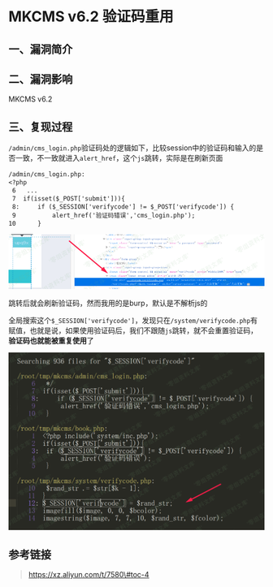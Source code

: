 MKCMS v6.2 验证码重用
=====================

一、漏洞简介
------------

二、漏洞影响
------------

MKCMS v6.2

三、复现过程
------------

`/admin/cms_login.php`验证码处的逻辑如下，比较session中的验证码和输入的是否一致，不一致就进入`alert_href`，这个`js`跳转，实际是在刷新页面

    /admin/cms_login.php:
    <?php 
     6   ...
     7  if(isset($_POST['submit'])){
     8:     if ($_SESSION['verifycode'] != $_POST['verifycode']) {
     9          alert_href('验证码错误','cms_login.php');
    10      }

![](./.resource/MKCMSv6.2验证码重用/media/rId24.png)

跳转后就会刷新验证码，然而我用的是burp，默认是不解析js的

全局搜索这个`$_SESSION['verifycode']`，发现只在`/system/verifycode.php`有赋值，也就是说，如果使用验证码后，我们不跟随`js`跳转，就不会重置验证码，**验证码也就能被重复使用**了

![](./.resource/MKCMSv6.2验证码重用/media/rId25.png)

参考链接
--------

> https://xz.aliyun.com/t/7580\#toc-4
